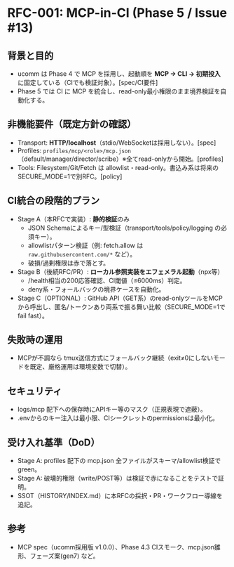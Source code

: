 # RFC-001: MCP-in-CI (Phase 5 / Issue #13)

## 背景と目的
- ucomm は Phase 4 で MCP を採用し、起動順を **MCP → CLI → 初期投入** に固定している（CIでも検証対象）。[spec/CI要件]  
- Phase 5 では CI に MCP を統合し、read-only最小権限のまま境界検証を自動化する。

## 非機能要件（既定方針の確認）
- Transport: **HTTP/localhost**（stdio/WebSocketは採用しない）。[spec]  
- Profiles: `profiles/mcp/<role>/mcp.json`（default/manager/director/scribe）※全てread-onlyから開始。[profiles]  
- Tools: Filesystem/Git/Fetch は allowlist・read-only。書込み系は将来のSECURE_MODE=1で別RFC。[policy]

## CI統合の段階的プラン
- Stage A（本RFCで実装）: **静的検証**のみ
  - JSON Schemaによるキー/型検証（transport/tools/policy/logging の必須キー）。
  - allowlistパターン検証（例: fetch.allow は `raw.githubusercontent.com/*` など）。
  - 破損/過剰権限は赤で落とす。
- Stage B（後続RFC/PR）: **ローカル参照実装をエフェメラル起動**（npx等）
  - /health相当の200応答確認、CI閾値（≤6000ms）判定。
  - deny系・フォールバックの境界ケースを自動化。
- Stage C（OPTIONAL）: GitHub API（GET系）のread-onlyツールをMCPから呼出し、匿名/トークンあり両系で振る舞い比較（SECURE_MODE=1でfail fast）。

## 失敗時の運用
- MCPが不調なら tmux送信方式にフォールバック継続（exit≠0にしないモードを既定、厳格運用は環境変数で切替）。

## セキュリティ
- logs/mcp 配下への保存時にAPIキー等のマスク（正規表現で遮蔽）。
- .envからのキー注入は最小限、CIシークレットのpermissionsは最小化。

## 受け入れ基準（DoD）
- Stage A: profiles 配下の mcp.json 全ファイルがスキーマ/allowlist検証で green。
- Stage A: 破壊的権限（write/POST等）は検証で赤になることをテストで証明。
- SSOT（HISTORY/INDEX.md）に本RFCの採択・PR・ワークフロー導線を追記。

## 参考
- MCP spec（ucomm採用版 v1.0.0）、Phase 4.3 CIスモーク、mcp.json雛形、フェーズ案(gen7) など。